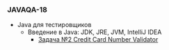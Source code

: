 ### JAVAQA-18
* Java для тестировщиков
    * Введение в Java: JDK, JRE, JVM, IntelliJ IDEA
        * [Задача №2 Credit Card Number Validator](https://github.com/netology-code/javaqa-homeworks/tree/8dab57bc5c692a9f163d9cae3a71447820d67e2d/intro#%D0%B7%D0%B0%D0%B4%D0%B0%D1%87%D0%B0-2---credit-card-number-validator)